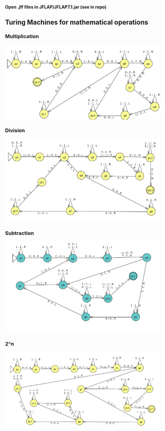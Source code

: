 #### Open .jff files in JFLAP/JFLAP7.1.jar (see in repo)
## Turing Machines for mathematical operations

### Multiplication
<img src="images/Turing Machine for Multiplication.png" />

### Division
<img src="images/Turing Machine for Division.png" />

### Subtraction
<img src="images/Turing Machine for Subtraction.png" />

### 2^n
<img src="images/Turing Machine for 2^n.png" />
